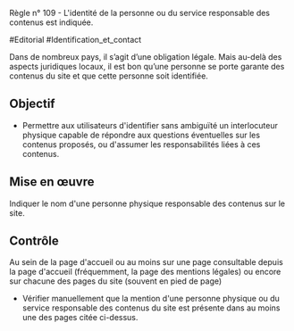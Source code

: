 
Règle n° 109  - L'identité de la personne ou du service responsable des contenus est indiquée.

#Editorial #Identification_et_contact

Dans de nombreux pays, il s’agit d’une obligation légale. Mais au-delà des aspects juridiques locaux, il est bon qu’une personne se porte garante des contenus du site et que cette personne soit identifiée.

Objectif
--------

*   Permettre aux utilisateurs d'identifier sans ambiguïté un interlocuteur physique capable de répondre aux questions éventuelles sur les contenus proposés, ou d'assumer les responsabilités liées à ces contenus.

Mise en œuvre
-------------

Indiquer le nom d'une personne physique responsable des contenus sur le site.

Contrôle
--------

Au sein de la page d'accueil ou au moins sur une page consultable depuis la page d'accueil (fréquemment, la page des mentions légales) ou encore sur chacune des pages du site (souvent en pied de page)

*   Vérifier manuellement que la mention d'une personne physique ou du service responsable des contenus du site est présente dans au moins une des pages citée ci-dessus.
